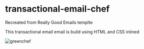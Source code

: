 # transactional-email-chef

Recreated from Really Good Emails templte

This transactional email email is build using HTML and CSS inlined

![greenchef](https://user-images.githubusercontent.com/108278982/202209396-b3771f8d-ab95-478b-9336-70974a3f016c.png)

